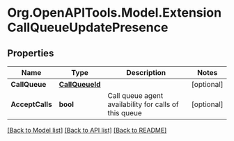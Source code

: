 
# Org.OpenAPITools.Model.ExtensionCallQueueUpdatePresence

## Properties

Name | Type | Description | Notes
------------ | ------------- | ------------- | -------------
**CallQueue** | [**CallQueueId**](CallQueueId.md) |  | [optional] 
**AcceptCalls** | **bool** | Call queue agent availability for calls of this queue | [optional] 

[[Back to Model list]](../README.md#documentation-for-models)
[[Back to API list]](../README.md#documentation-for-api-endpoints)
[[Back to README]](../README.md)

